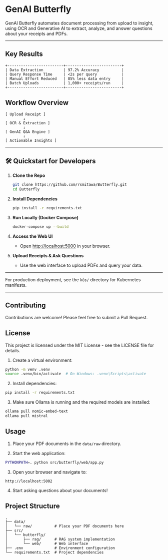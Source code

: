 # GenAI Butterfly

GenAI Butterfly automates document processing from upload to insight, using OCR and Generative AI to extract, analyze, and answer questions about your receipts and PDFs.

---

## Key Results

```
+-------------------------+-------------------------+
| Data Extraction         | 97.2% Accuracy          |
| Query Response Time     | <2s per query           |
| Manual Effort Reduced   | 85% less data entry     |
| Batch Uploads           | 1,000+ receipts/run     |
+-------------------------+-------------------------+
```

## Workflow Overview

```
[ Upload Receipt ] 
        ↓
[ OCR & Extraction ]
        ↓
[ GenAI Q&A Engine ]
        ↓
[ Actionable Insights ]
```

---

## 🛠️ Quickstart for Developers

1. **Clone the Repo**
   ```bash
   git clone https://github.com/rsmitawa/Butterfly.git
   cd Butterfly
   ```

2. **Install Dependencies**
   ```bash
   pip install -r requirements.txt
   ```

3. **Run Locally (Docker Compose)**
   ```bash
   docker-compose up --build
   ```

4. **Access the Web UI**
   - Open [http://localhost:5000](http://localhost:5000) in your browser.

5. **Upload Receipts & Ask Questions**
   - Use the web interface to upload PDFs and query your data.

---

For production deployment, see the `k8s/` directory for Kubernetes manifests.

---


## Contributing

Contributions are welcome! Please feel free to submit a Pull Request.

## License

This project is licensed under the MIT License - see the LICENSE file for details.

1. Create a virtual environment:
```bash
python -m venv .venv
source .venv/bin/activate  # On Windows: .venv\Scripts\activate
```

2. Install dependencies:
```bash
pip install -r requirements.txt
```

3. Make sure Ollama is running and the required models are installed:
```bash
ollama pull nomic-embed-text
ollama pull mistral
```

## Usage

1. Place your PDF documents in the `data/raw` directory.

2. Start the web application:
```bash
PYTHONPATH=. python src/butterfly/web/app.py
```

3. Open your browser and navigate to:
```
http://localhost:5002
```

4. Start asking questions about your documents!

## Project Structure

```
.
├── data/
│   └── raw/          # Place your PDF documents here
├── src/
│   └── butterfly/
│       ├── rag/      # RAG system implementation
│       └── web/      # Web interface
├── .env              # Environment configuration
└── requirements.txt  # Project dependencies
```
